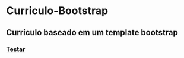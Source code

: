 # Curriculo-Bootstrap
<h2>Curriculo baseado em um template bootstrap</h2>

<h3><a href=" "> Testar </a></h2>
